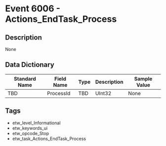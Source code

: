 # Event 6006 - Actions_EndTask_Process

## Description
None

## Data Dictionary
|Standard Name|Field Name|Type|Description|Sample Value|
|---|---|---|---|---|
|TBD|ProcessId|TBD|UInt32|None|None|

## Tags
* etw_level_Informational
* etw_keywords_ui
* etw_opcode_Stop
* etw_task_Actions_EndTask_Process